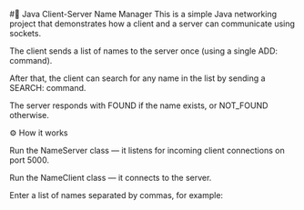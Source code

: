 #🧩 Java Client-Server Name Manager
This is a simple Java networking project that demonstrates how a client and a server can communicate using sockets.

The client sends a list of names to the server once (using a single ADD: command).

After that, the client can search for any name in the list by sending a SEARCH: command.

The server responds with FOUND if the name exists, or NOT_FOUND otherwise.

⚙️ How it works

Run the NameServer class — it listens for incoming client connections on port 5000.

Run the NameClient class — it connects to the server.

Enter a list of names separated by commas, for example:
